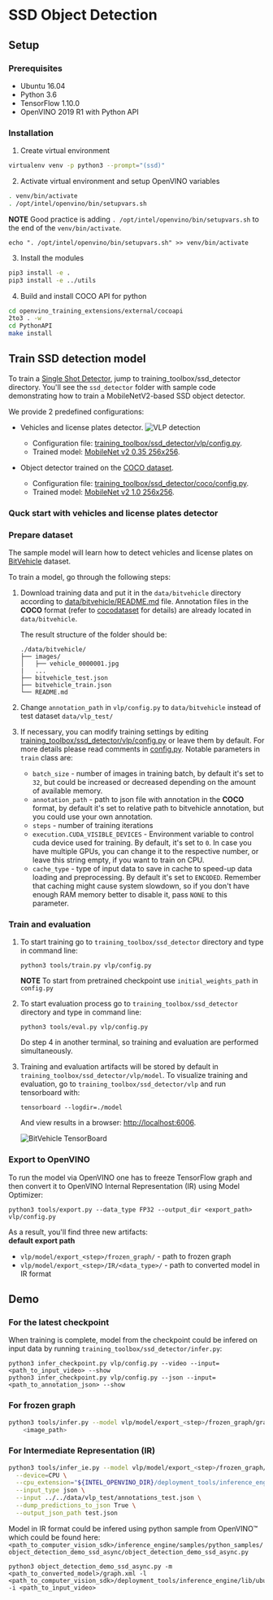 # SSD Object Detection

## Setup


### Prerequisites

* Ubuntu 16.04
* Python 3.6
* TensorFlow 1.10.0
* OpenVINO 2019 R1 with Python API


### Installation

1. Create virtual environment
```bash
virtualenv venv -p python3 --prompt="(ssd)"
```

2. Activate virtual environment and setup OpenVINO variables
```bash
. venv/bin/activate
. /opt/intel/openvino/bin/setupvars.sh
```
**NOTE** Good practice is adding `. /opt/intel/openvino/bin/setupvars.sh` to the end of the `venv/bin/activate`.
```
echo ". /opt/intel/openvino/bin/setupvars.sh" >> venv/bin/activate
```

3. Install the modules
```bash
pip3 install -e .
pip3 install -e ../utils
```

4. Build and install COCO API for python
```bash
cd openvino_training_extensions/external/cocoapi
2to3 . -w
cd PythonAPI
make install
```

## Train SSD detection model

To train a [Single Shot Detector](https://arxiv.org/abs/1512.02325), jump to
training_toolbox/ssd_detector directory. You'll see the `ssd_detector` folder with sample code
demonstrating how to train a MobileNetV2-based SSD object detector.

We provide 2 predefined configurations:
* Vehicles and license plates detector.
  ![VLP detection](vlp/docs/sample.jpg "Example of VLP detector inference")

  - Configuration file: [training_toolbox/ssd_detector/vlp/config.py](vlp/config.py).
  - Trained model: [MobileNet v2 0.35 256x256](https://download.01.org/opencv/openvino_training_extensions/models/ssd_detector/ssd-mobilenet-v2-0.35.1-barrier-256x256-0123.tar.gz).

* Object detector trained on the [COCO dataset](../../data/coco/README.md).
  - Configuration file: [training_toolbox/ssd_detector/coco/config.py](coco/config.py).
  - Trained model: [MobileNet v2 1.0 256x256](https://www.myqnapcloud.com/smartshare/6d62i0464l6p7019t3wz2891_6ku3ACR).

### Quck start with vehicles and license plates detector

### Prepare dataset

The sample model will learn how to detect vehicles and license plates on
[BitVehicle](http://iitlab.bit.edu.cn/mcislab/vehicledb/) dataset.

To train a model, go through the following steps:

1. Download training data and put it in the `data/bitvehicle` directory
    according to [data/bitvehicle/README.md](../../data/bitvehicle/README.md)
    file. Annotation files in the **COCO** format (refer to
    [cocodataset](http://cocodataset.org/#format-data) for details) are already
    located in `data/bitvehicle`.

    The result structure of the folder should be:
    ```
    ./data/bitvehicle/
    ├── images/
    │   ├── vehicle_0000001.jpg
    |   ...
    ├── bitvehicle_test.json
    ├── bitvehicle_train.json
    └── README.md
    ```

2. Change `annotation_path` in `vlp/config.py` to `data/bitvehicle` instead
    of test dataset `data/vlp_test/`

3. If necessary, you can modify training settings by editing
    [training_toolbox/ssd_detector/vlp/config.py](vlp/config.py) or leave them by
    default. For more details please read comments in
    [config.py](vlp/config.py). Notable parameters in `train`
    class are:
     * `batch_size` - number of images in training batch, by default it's set to
       `32`, but could be increased or decreased depending on the amount of
       available memory.
     * `annotation_path` - path to json file with annotation in the **COCO** format,
       by default it's set to relative path to bitvehicle annotation, but you
       could use your own annotation.
     * `steps` - number of training iterations
     * `execution.CUDA_VISIBLE_DEVICES` - Environment variable to control cuda
       device used for training. By default, it's set to `0`. In case you have
       multiple GPUs, you can change it to the respective number, or leave this
       string empty, if you want to train on CPU.
     * `cache_type` - type of input data to save in cache to speed-up data
       loading and preprocessing. By default it's set to `ENCODED`.
       Remember that caching might cause system slowdown, so if you don't have
       enough RAM memory better to disable it, pass `NONE` to this parameter.


### Train and evaluation

1. To start training go to `training_toolbox/ssd_detector` directory and type in command line:

    ```
    python3 tools/train.py vlp/config.py
    ```

    **NOTE** To start from pretrained checkpoint use `initial_weights_path` in `config.py`

2. To start evaluation process go to `training_toolbox/ssd_detector` directory and type
    in command line:

    ```
    python3 tools/eval.py vlp/config.py
    ```

    Do step 4 in another terminal, so training and evaluation are performed simultaneously.

3. Training and evaluation artifacts will be stored by default in
    `training_toolbox/ssd_detector/vlp/model`.  To visualize training and evaluation, go to
    `training_toolbox/ssd_detector/vlp` and run tensorboard with:

    ```
    tensorboard --logdir=./model
    ```

    And view results in a browser: [http://localhost:6006](http://localhost:6006).

    ![BitVehicle TensorBoard](vlp/docs/tensorboard.png "TensorBoard for BitVehicle training")


### Export to OpenVINO

To run the model via OpenVINO one has to freeze TensorFlow graph and
then convert it to OpenVINO Internal Representation (IR) using Model Optimizer:

```
python3 tools/export.py --data_type FP32 --output_dir <export_path> vlp/config.py
```

As a result, you'll find three new artifacts:  
**default export path**
- `vlp/model/export_<step>/frozen_graph/` - path to frozen graph
- `vlp/model/export_<step>/IR/<data_type>/` - path to converted model in IR format


## Demo

### For the latest checkpoint

When training is complete, model from the checkpoint could be infered on
input data by running `training_toolbox/ssd_detector/infer.py`:

```
python3 infer_checkpoint.py vlp/config.py --video --input=<path_to_input_video> --show
python3 infer_checkpoint.py vlp/config.py --json --input=<path_to_annotation_json> --show
```

### For frozen graph
```Bash
python3 tools/infer.py --model vlp/model/export_<step>/frozen_graph/graph.pb.frozen \
    <image_path>
```

### For Intermediate Representation (IR)
```Bash
python3 tools/infer_ie.py --model vlp/model/export_<step>/frozen_graph/graph.pb.frozen \
  --device=CPU \
  --cpu_extension="${INTEL_OPENVINO_DIR}/deployment_tools/inference_engine/lib/intel64/libcpu_extension_avx2.so" \
  --input_type json \
  --input ../../data/vlp_test/annotations_test.json \
  --dump_predictions_to_json True \
  --output_json_path test.json
```

Model in IR format could be infered using python sample from OpenVINO™ which
could be found here: `<path_to_computer_vision_sdk>/inference_engine/samples/python_samples/object_detection_demo_ssd_async/object_detection_demo_ssd_async.py`

```
python3 object_detection_demo_ssd_async.py -m <path_to_converted_model>/graph.xml -l <path_to_computer_vision_sdk>/deployment_tools/inference_engine/lib/ubuntu_16.04/intel64/libcpu_extension_avx2.so -i <path_to_input_video>
```
